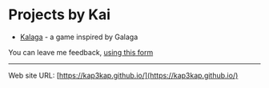 
# Projects by Kai

- [Kalaga](https://kap3kap.github.io/kalaga/) - a game inspired by Galaga


You can leave me feedback, [using this form](https://docs.google.com/forms/d/e/1FAIpQLSdiFSWddSWsNRCfVpM0ayQoYvY7RdANSXZ_BwMLCq90kivfoA/viewform)

---
Web site URL: [https://kap3kap.github.io/](https://kap3kap.github.io/)


